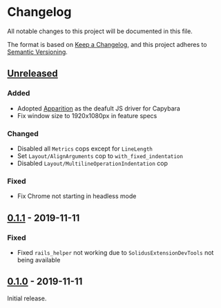 # Changelog

All notable changes to this project will be documented in this file.

The format is based on [Keep a Changelog](https://keepachangelog.com/en/1.0.0/), and this project
adheres to [Semantic Versioning](https://semver.org/spec/v2.0.0.html).

## [Unreleased]

### Added

- Adopted [Apparition](https://github.com/twalpole/apparition) as the deafult JS driver for Capybara
- Fix window size to 1920x1080px in feature specs

### Changed

- Disabled all `Metrics` cops except for `LineLength`
- Set `Layout/AlignArguments` cop to `with_fixed_indentation`
- Disabled `Layout/MultilineOperationIndentation` cop

### Fixed

- Fix Chrome not starting in headless mode

## [0.1.1] - 2019-11-11

### Fixed

- Fixed `rails_helper` not working due to `SolidusExtensionDevTools` not being available

## [0.1.0] - 2019-11-11

Initial release.

[Unreleased]: https://github.com/solidusio-contrib/solidus_extension_dev_tools/compare/v0.1.1...HEAD
[0.1.1]: https://github.com/solidusio-contrib/solidus_extension_dev_tools/compare/v0.1.0...v0.1.1
[0.1.0]: https://github.com/solidusio-contrib/solidus_extension_dev_tools/releases/tag/v0.1.0
